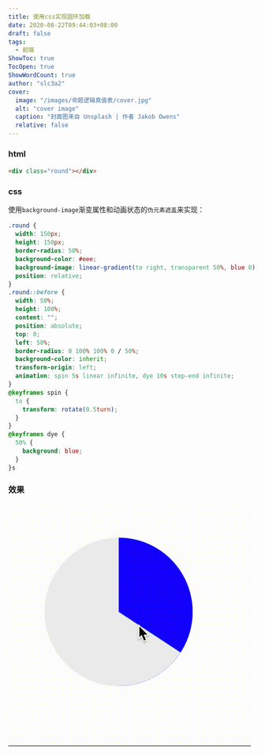 ```yaml
---
title: 使用css实现圆环加载
date: 2020-08-22T09:44:03+08:00
draft: false
tags:
  - 前端
ShowToc: true
TocOpen: true
ShowWordCount: true
author: "slc3a2"
cover:
  image: "/images/命题逻辑真值表/cover.jpg"
  alt: "cover image"
  caption: "封面图来自 Unsplash | 作者 Jakob Owens"
  relative: false
---
```


### html

```html
<div class="round"></div>
```

### css

使用`background-image`渐变属性和动画状态的`伪元素遮盖`来实现：

```css
.round {
  width: 150px;
  height: 150px;
  border-radius: 50%;
  background-color: #eee;
  background-image: linear-gradient(to right, transparent 50%, blue 0);
  position: relative;
}
.round::before {
  width: 50%;
  height: 100%;
  content: "";
  position: absolute;
  top: 0;
  left: 50%;
  border-radius: 0 100% 100% 0 / 50%;
  background-color: inherit;
  transform-origin: left;
  animation: spin 5s linear infinite, dye 10s step-end infinite;
}
@keyframes spin {
  to {
    transform: rotate(0.5turn);
  }
}
@keyframes dye {
  50% {
    background: blue;
  }
}s
```

### 效果

![demo.gif](/images/使用css实现环状进度/E8CM6WZ1hRv7piy.gif)
